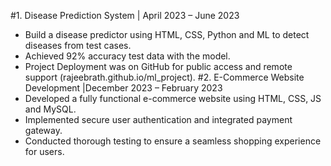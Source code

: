 #1. Disease Prediction System | April 2023 – June 2023
 - Build a disease predictor using HTML, CSS, Python and ML to detect diseases from test cases.
 - Achieved 92% accuracy test data with the model.
 - Project Deployment was on GitHub for public access and remote support (rajeebrath.github.io/ml_project).
#2. E-Commerce Website Development |December 2023 – February 2023
 - Developed a fully functional e-commerce website using HTML, CSS, JS and MySQL.
 - Implemented secure user authentication and integrated payment gateway.
 - Conducted thorough testing to ensure a seamless shopping experience for users.
